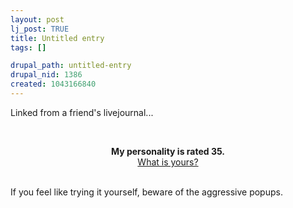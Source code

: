 ```yaml
--- 
layout: post
lj_post: TRUE
title: Untitled entry
tags: []

drupal_path: untitled-entry
drupal_nid: 1386
created: 1043166840
---
```

Linked from a friend's livejournal...

<br><center><b>My personality is rated 35.</b></center><center><a href="http://www.midgetfarm.com/quiz/personality.shtml" target="_blank">What is yours?</a></center><br>

If you feel like trying it yourself, beware of the aggressive popups.
